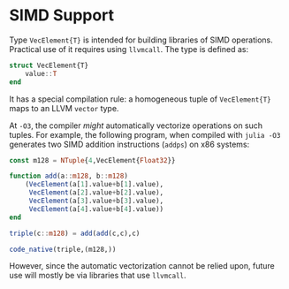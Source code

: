# SIMD Support

Type `VecElement{T}` is intended for building libraries of SIMD operations. Practical use of it
requires using `llvmcall`. The type is defined as:

```julia
struct VecElement{T}
    value::T
end
```

It has a special compilation rule: a homogeneous tuple of `VecElement{T}` maps to an LLVM `vector`
type.

At `-O3`, the compiler *might* automatically vectorize operations on such tuples. For example,
the following program, when compiled with `julia -O3` generates two SIMD addition instructions
(`addps`) on x86 systems:

```julia
const m128 = NTuple{4,VecElement{Float32}}

function add(a::m128, b::m128)
    (VecElement(a[1].value+b[1].value),
     VecElement(a[2].value+b[2].value),
     VecElement(a[3].value+b[3].value),
     VecElement(a[4].value+b[4].value))
end

triple(c::m128) = add(add(c,c),c)

code_native(triple,(m128,))
```

However, since the automatic vectorization cannot be relied upon, future use will mostly be via
libraries that use `llvmcall`.
